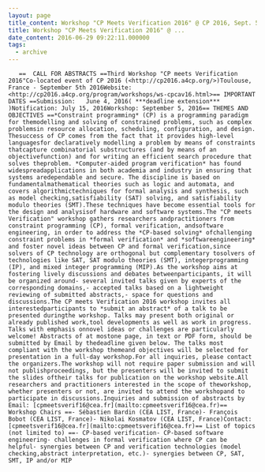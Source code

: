 ```yaml
---
layout: page
title_content: Workshop "CP Meets Verification 2016" @ CP 2016, Sept. 5, 2016, Toulouse, France (** deadline extens
title: Workshop "CP Meets Verification 2016" @ ...
date_content: 2016-06-29 09:22:11.000000
tags:
  - archive
---
```


       ==  CALL FOR ABSTRACTS ==Third Workshop "CP meets Verification 2016"Co-located event of CP 2016 (<http://cp2016.a4cp.org/>)Toulouse, France - September 5th 2016Website: <http://cp2016.a4cp.org/program/workshops/ws-cpcav16.html>== IMPORTANT DATES ==Submission:   June 4, 2016( ***deadline extension*** )Notification: July 15, 2016Workshop: September 5, 2016== THEMES AND OBJECTIVES ==*Constraint programming* (CP) is a programming paradigm for themodelling and solving of constrained problems, such as complex problemsin resource allocation, scheduling, configuration, and design. Thesuccess of CP comes from the fact that it provides high-level languagesfor declaratively modelling a problem by means of constraints thatcapture combinatorial substructures (and by means of an objectivefunction) and for writing an efficient search procedure that solves theproblem. *Computer-aided program verification* has found widespreadapplications in both academia and industry in ensuring that systems aredependable and secure. The discipline is based on fundamentalmathematical theories such as logic and automata, and covers algorithmictechniques for formal analysis and synthesis, such as model checking,satisfiability (SAT) solving, and satisfiability modulo theories (SMT).These techniques have become essential tools for the design and analysisof hardware and software systems.The "CP meets Verification" workshop gathers researchers andpractitioners from constraint programming (CP), formal verification, andsoftware engineering, in order to address the *CP-based solving* ofchallenging constraint problems in *formal verification* and *softwareengineering* and foster novel ideas between CP and formal verification,since solvers of CP technology are orthogonal but complementary tosolvers of technologies like SAT, SAT modulo theories (SMT), integerprogramming (IP), and mixed integer programming (MIP).As the workshop aims at fostering lively discussions and debates betweenparticipants, it will be organized around- several invited talks given by experts of the corresponding domains,- accepted talks based on a lightweight reviewing of submitted abstracts,- space for questions and discussions.The CP meets Verification 2016 workshop invites all interestedparticipants to *submit an abstract* of a talk to be presented duringthe workshop. Talks may present both original or already published work,tool developments as well as work in progress. Talks with emphasis onnovel ideas or challenges are particularly welcome! Abstracts of at mostone page, in text or PDF form, should be submitted by Email by thedeadline given below. The talks most compliant with the workshop themeand objectives will be selected for presentation in a full-day workshop.For all inquiries, please contact the organizers.The workshop will not require paper submission and will not publishproceedings, but the presenters will be invited to submit the slides oftheir talks for publication on the workshop website.All researchers and practitioners interested in the scope of theworkshop, whether presenters or not, are invited to attend the workshopand to participate in discussions.Inquiries and submission of abstracts by Email: [cpmeetsverif16@cea.fr](mailto:cpmeetsverif16@cea.fr)== Workshop Chairs ==- Sébastien Bardin (CEA LIST, France)- François Bobot (CEA LIST, France)- Nikolai Kosmatov (CEA LIST, France)Contact: [cpmeetsverif16@cea.fr](mailto:cpmeetsverif16@cea.fr)== List of topics (not limited to) ==- CP-based verification- CP-based software engineering- challenges in formal verification where CP can be helpful- synergies between CP and verification technologies (model checking,abstract interpretation, etc.)- synergies between CP, SAT, SMT, IP and/or MIP

